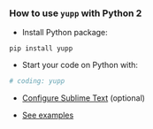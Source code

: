 ### How to use `yupp` with Python 2

* Install Python package:
```
pip install yupp
```

* Start your code on Python with:
```py
# coding: yupp
```

* [Configure Sublime Text](../sublime_text/) (optional)

* [See examples](../eg/)
